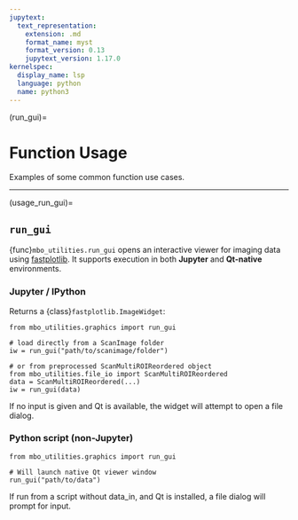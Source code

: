 ```yaml
---
jupytext:
  text_representation:
    extension: .md
    format_name: myst
    format_version: 0.13
    jupytext_version: 1.17.0
kernelspec:
  display_name: lsp
  language: python
  name: python3
---
```

(run_gui)=
# Function Usage

Examples of some common function use cases.

---

(usage_run_gui)=
## `run_gui`

{func}`mbo_utilities.run_gui` opens an interactive viewer for imaging data using [fastplotlib](https://www.fastplotlib.org/user_guide/guide.html#what-is-fastplotlib).
It supports execution in both **Jupyter** and **Qt-native** environments.

### Jupyter / IPython

Returns a {class}`fastplotlib.ImageWidget`:

```{code} python
from mbo_utilities.graphics import run_gui

# load directly from a ScanImage folder
iw = run_gui("path/to/scanimage/folder")

# or from preprocessed ScanMultiROIReordered object
from mbo_utilities.file_io import ScanMultiROIReordered
data = ScanMultiROIReordered(...)
iw = run_gui(data)
```

If no input is given and Qt is available, the widget will attempt to open a file dialog.

### Python script (non-Jupyter)

```{code} python
from mbo_utilities.graphics import run_gui

# Will launch native Qt viewer window
run_gui("path/to/data")
```
If run from a script without data_in, and Qt is installed, a file dialog will prompt for input.
